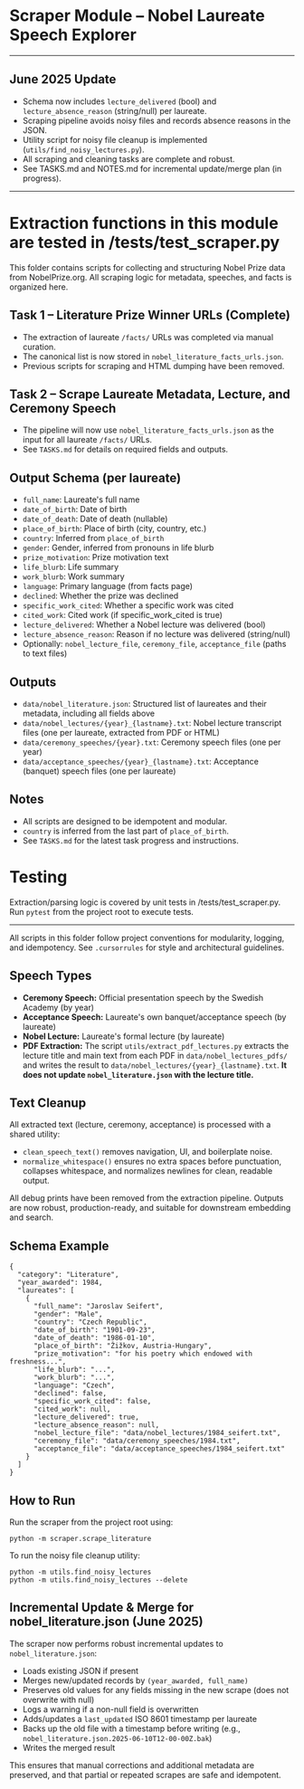# Scraper Module – Nobel Laureate Speech Explorer

---

## June 2025 Update
- Schema now includes `lecture_delivered` (bool) and `lecture_absence_reason` (string/null) per laureate.
- Scraping pipeline avoids noisy files and records absence reasons in the JSON.
- Utility script for noisy file cleanup is implemented (`utils/find_noisy_lectures.py`).
- All scraping and cleaning tasks are complete and robust.
- See TASKS.md and NOTES.md for incremental update/merge plan (in progress).

---

# Extraction functions in this module are tested in /tests/test_scraper.py

This folder contains scripts for collecting and structuring Nobel Prize data from NobelPrize.org. All scraping logic for metadata, speeches, and facts is organized here.

## Task 1 – Literature Prize Winner URLs (Complete)
- The extraction of laureate `/facts/` URLs was completed via manual curation.
- The canonical list is now stored in `nobel_literature_facts_urls.json`.
- Previous scripts for scraping and HTML dumping have been removed.

## Task 2 – Scrape Laureate Metadata, Lecture, and Ceremony Speech
- The pipeline will now use `nobel_literature_facts_urls.json` as the input for all laureate `/facts/` URLs.
- See `TASKS.md` for details on required fields and outputs.

## Output Schema (per laureate)
- `full_name`: Laureate's full name
- `date_of_birth`: Date of birth
- `date_of_death`: Date of death (nullable)
- `place_of_birth`: Place of birth (city, country, etc.)
- `country`: Inferred from `place_of_birth`
- `gender`: Gender, inferred from pronouns in life blurb
- `prize_motivation`: Prize motivation text
- `life_blurb`: Life summary
- `work_blurb`: Work summary
- `language`: Primary language (from facts page)
- `declined`: Whether the prize was declined
- `specific_work_cited`: Whether a specific work was cited
- `cited_work`: Cited work (if specific_work_cited is true)
- `lecture_delivered`: Whether a Nobel lecture was delivered (bool)
- `lecture_absence_reason`: Reason if no lecture was delivered (string/null)
- Optionally: `nobel_lecture_file`, `ceremony_file`, `acceptance_file` (paths to text files)

## Outputs
- `data/nobel_literature.json`: Structured list of laureates and their metadata, including all fields above
- `data/nobel_lectures/{year}_{lastname}.txt`: Nobel lecture transcript files (one per laureate, extracted from PDF or HTML)
- `data/ceremony_speeches/{year}.txt`: Ceremony speech files (one per year)
- `data/acceptance_speeches/{year}_{lastname}.txt`: Acceptance (banquet) speech files (one per laureate)

## Notes
- All scripts are designed to be idempotent and modular.
- `country` is inferred from the last part of `place_of_birth`.
- See `TASKS.md` for the latest task progress and instructions.

# Testing
Extraction/parsing logic is covered by unit tests in /tests/test_scraper.py. Run `pytest` from the project root to execute tests.

---

All scripts in this folder follow project conventions for modularity, logging, and idempotency. See `.cursorrules` for style and architectural guidelines.

## Speech Types
- **Ceremony Speech:** Official presentation speech by the Swedish Academy (by year)
- **Acceptance Speech:** Laureate's own banquet/acceptance speech (by laureate)
- **Nobel Lecture:** Laureate's formal lecture (by laureate)
- **PDF Extraction:** The script `utils/extract_pdf_lectures.py` extracts the lecture title and main text from each PDF in `data/nobel_lectures_pdfs/` and writes the result to `data/nobel_lectures/{year}_{lastname}.txt`. **It does not update `nobel_literature.json` with the lecture title.**

## Text Cleanup
All extracted text (lecture, ceremony, acceptance) is processed with a shared utility:
- `clean_speech_text()` removes navigation, UI, and boilerplate noise.
- `normalize_whitespace()` ensures no extra spaces before punctuation, collapses whitespace, and normalizes newlines for clean, readable output.

All debug prints have been removed from the extraction pipeline. Outputs are now robust, production-ready, and suitable for downstream embedding and search.

## Schema Example
```
{
  "category": "Literature",
  "year_awarded": 1984,
  "laureates": [
    {
      "full_name": "Jaroslav Seifert",
      "gender": "Male",
      "country": "Czech Republic",
      "date_of_birth": "1901-09-23",
      "date_of_death": "1986-01-10",
      "place_of_birth": "Žižkov, Austria-Hungary",
      "prize_motivation": "for his poetry which endowed with freshness...",
      "life_blurb": "...",
      "work_blurb": "...",
      "language": "Czech",
      "declined": false,
      "specific_work_cited": false,
      "cited_work": null,
      "lecture_delivered": true,
      "lecture_absence_reason": null,
      "nobel_lecture_file": "data/nobel_lectures/1984_seifert.txt",
      "ceremony_file": "data/ceremony_speeches/1984.txt",
      "acceptance_file": "data/acceptance_speeches/1984_seifert.txt"
    }
  ]
}
```

## How to Run
Run the scraper from the project root using:
```
python -m scraper.scrape_literature
```

To run the noisy file cleanup utility:
```
python -m utils.find_noisy_lectures
python -m utils.find_noisy_lectures --delete
```

## Incremental Update & Merge for nobel_literature.json (June 2025)

The scraper now performs robust incremental updates to `nobel_literature.json`:
- Loads existing JSON if present
- Merges new/updated records by `(year_awarded, full_name)`
- Preserves old values for any fields missing in the new scrape (does not overwrite with null)
- Logs a warning if a non-null field is overwritten
- Adds/updates a `last_updated` ISO 8601 timestamp per laureate
- Backs up the old file with a timestamp before writing (e.g., `nobel_literature.json.2025-06-10T12-00-00Z.bak`)
- Writes the merged result

This ensures that manual corrections and additional metadata are preserved, and that partial or repeated scrapes are safe and idempotent. 